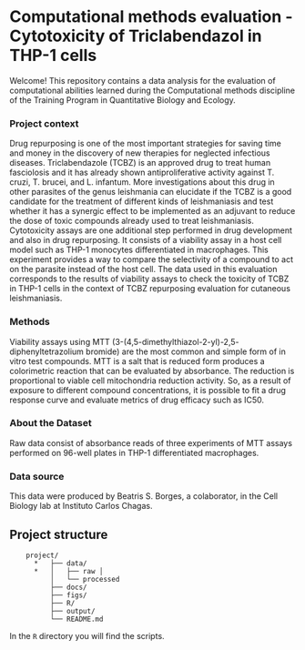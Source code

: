 # Computational methods evaluation - Cytotoxicity of Triclabendazol in THP-1 cells

Welcome! This repository contains a data analysis for the evaluation of computational abilities learned during the Computational methods discipline of the Training Program in Quantitative Biology and Ecology.

### Project context

Drug repurposing is one of the most important strategies for saving time and money in the discovery of new therapies for neglected infectious diseases. Triclabendazole (TCBZ) is an approved drug to treat human fasciolosis and it has already shown antiproliferative activity against T. cruzi, T. brucei, and L. infantum. More investigations about this drug in other parasites of the genus leishmania can elucidate if the TCBZ is a good candidate for the treatment of different kinds of leishmaniasis and test whether it has a synergic effect to be implemented as an adjuvant to reduce the dose of toxic compounds already used to treat leishmaniasis.  
Cytotoxicity assays are one additional step performed in drug development and also in drug repurposing. It consists of a viability assay in a host cell model such as THP-1 monocytes differentiated in macrophages. This experiment provides a way to compare the selectivity of a compound to act on the parasite instead of the host cell. The data used in this evaluation corresponds to the results of viability assays to check the toxicity of TCBZ in THP-1 cells in the context of TCBZ repurposing evaluation for cutaneous leishmaniasis.

### Methods

Viability assays using MTT (3-(4,5-dimethylthiazol-2-yl)-2,5- diphenyltetrazolium bromide) are the most common and simple form of in vitro test compounds. MTT is a salt that is reduced form produces a colorimetric reaction that can be evaluated by absorbance. The reduction is proportional to viable cell mitochondria reduction activity. So, as a result of exposure to different compound concentrations, it is possible to fit a drug response curve and evaluate metrics of drug efficacy such as IC50.

### About the Dataset

Raw data consist of absorbance reads of three experiments of MTT assays performed on 96-well plates in THP-1 differentiated macrophages.

### Data source

This data were produced by Beatris S. Borges, a colaborator, in the Cell Biology lab at Instituto Carlos Chagas.

## Project structure

        project/ 
          *   ├── data/ 
          *   │   ├── raw │ 
              │   └── processed
              ├── docs/ 
              ├── figs/ 
              ├── R/ 
              ├── output/  
              └── README.md

In the `R` directory you will find the scripts.
